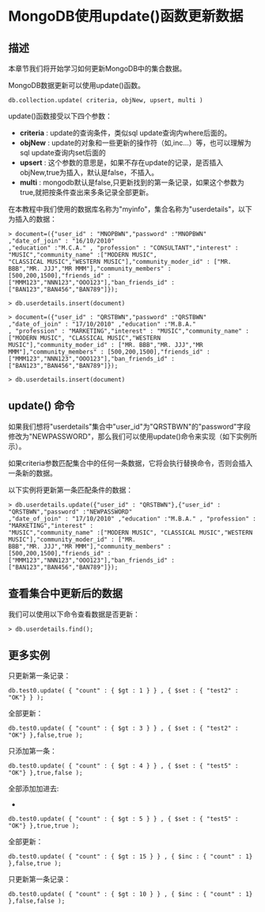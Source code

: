 # **MongoDB使用update\(\)函数更新数据**

## **描述**

本章节我们将开始学习如何更新MongoDB中的集合数据。

MongoDB数据更新可以使用update\(\)函数。

```
db.collection.update( criteria, objNew, upsert, multi )

```

update\(\)函数接受以下四个参数：

* **criteria** : update的查询条件，类似sql update查询内where后面的。
* **objNew** : update的对象和一些更新的操作符（如$,$inc...）等，也可以理解为sql update查询内set后面的
* **upsert** : 这个参数的意思是，如果不存在update的记录，是否插入objNew,true为插入，默认是false，不插入。
* **multi** : mongodb默认是false,只更新找到的第一条记录，如果这个参数为true,就把按条件查出来多条记录全部更新。

在本教程中我们使用的数据库名称为"myinfo"，集合名称为"userdetails"，以下为插入的数据：

```
> document=({"user_id" : "MNOPBWN","password" :"MNOPBWN" ,"date_of_join" : "16/10/2010"  
,"education" :"M.C.A." , "profession" : "CONSULTANT","interest" : "MUSIC","community_name" :["MODERN MUSIC",  
"CLASSICAL MUSIC","WESTERN MUSIC"],"community_moder_id" : ["MR. BBB","MR. JJJ","MR MMM"],"community_members" :  
[500,200,1500],"friends_id" : ["MMM123","NNN123","OOO123"],"ban_friends_id" :["BAN123","BAN456","BAN789"]});

```

```
> db.userdetails.insert(document)

```

```
> document=({"user_id" : "QRSTBWN","password" :"QRSTBWN" ,"date_of_join" : "17/10/2010" ,"education" :"M.B.A."  
, "profession" : "MARKETING","interest" : "MUSIC","community_name" :["MODERN MUSIC", "CLASSICAL MUSIC","WESTERN  
MUSIC"],"community_moder_id" : ["MR. BBB","MR. JJJ","MR MMM"],"community_members" : [500,200,1500],"friends_id" :  
["MMM123","NNN123","OOO123"],"ban_friends_id" :["BAN123","BAN456","BAN789"]});

```

```
> db.userdetails.insert(document)

```

## **update\(\) 命令**

如果我们想将"userdetails"集合中"user\_id"为"QRSTBWN"的"password"字段修改为"NEWPASSWORD"，那么我们可以使用update\(\)命令来实现（如下实例所示）。

如果criteria参数匹配集合中的任何一条数据，它将会执行替换命令，否则会插入一条新的数据。

以下实例将更新第一条匹配条件的数据：

```
> db.userdetails.update({"user_id" : "QRSTBWN"},{"user_id" : "QRSTBWN","password" :"NEWPASSWORD"  
,"date_of_join" : "17/10/2010" ,"education" :"M.B.A." , "profession" : "MARKETING","interest" :  
"MUSIC","community_name" :["MODERN MUSIC", "CLASSICAL MUSIC","WESTERN MUSIC"],"community_moder_id" : ["MR.  
BBB","MR. JJJ","MR MMM"],"community_members" : [500,200,1500],"friends_id" : ["MMM123","NNN123","OOO123"],"ban_friends_id" :["BAN123","BAN456","BAN789"]});

```



## **查看集合中更新后的数据**

我们可以使用以下命令查看数据是否更新：

```
> db.userdetails.find();

```



## **更多实例**

只更新第一条记录：

```
db.test0.update( { "count" : { $gt : 1 } } , { $set : { "test2" : "OK"} } );

```

全部更新：

```
db.test0.update( { "count" : { $gt : 3 } } , { $set : { "test2" : "OK"} },false,true );

```

只添加第一条：

```
db.test0.update( { "count" : { $gt : 4 } } , { $set : { "test5" : "OK"} },true,false );

```

全部添加加进去:

+



```
db.test0.update( { "count" : { $gt : 5 } } , { $set : { "test5" : "OK"} },true,true );

```

全部更新：

```
db.test0.update( { "count" : { $gt : 15 } } , { $inc : { "count" : 1} },false,true );

```

只更新第一条记录：

```
db.test0.update( { "count" : { $gt : 10 } } , { $inc : { "count" : 1} },false,false );
```

